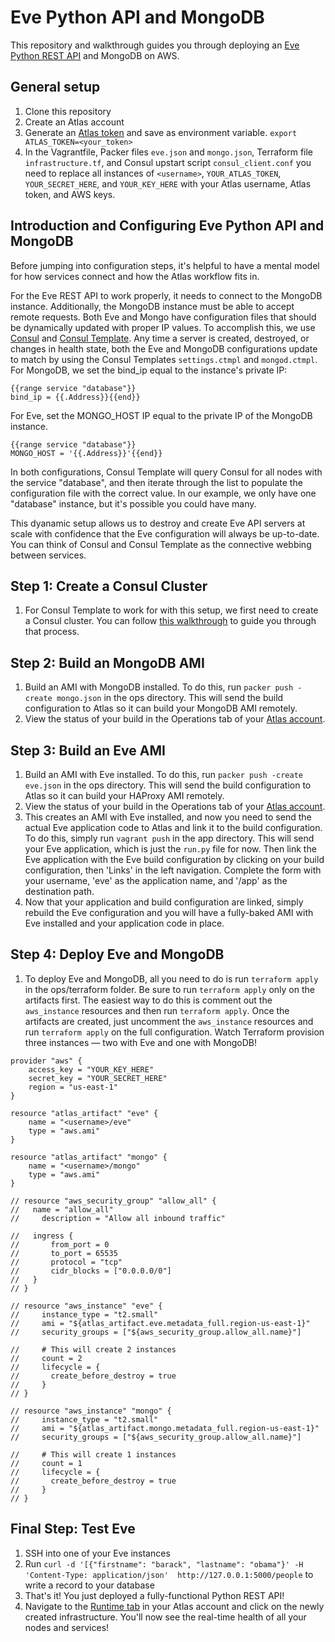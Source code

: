 Eve Python API and MongoDB
===================
This repository and walkthrough guides you through deploying an [Eve Python REST API](http://python-eve.org/) and MongoDB on AWS. 

General setup
-------------
1. Clone this repository
2. Create an Atlas account
3. Generate an [Atlas token](https://atlas.hashicorp.com/settings/tokens) and save as environment variable. 
`export ATLAS_TOKEN=<your_token>`
4. In the Vagrantfile, Packer files `eve.json` and `mongo.json`, Terraform file `infrastructure.tf`, and Consul upstart script `consul_client.conf` you need to replace all instances of `<username>`,  `YOUR_ATLAS_TOKEN`, `YOUR_SECRET_HERE`, and `YOUR_KEY_HERE` with your Atlas username, Atlas token, and AWS keys.

Introduction and Configuring Eve Python API and MongoDB
-----------------------------------------------
Before jumping into configuration steps, it's helpful to have a mental model for how services connect and how the Atlas workflow fits in. 

For the Eve REST API to work properly, it needs to connect to the MongoDB instance. Additionally, the MongoDB instance must be able to accept remote requests. Both Eve and Mongo have configuration files that should be dynamically updated with proper IP values. To accomplish this, we use [Consul](https://consul.io) and [Consul Template](https://github.com/hashicorp/consul-template). Any time a server is created, destroyed, or changes in health state, both the Eve and MongoDB configurations update to match by using the Consul Templates `settings.ctmpl` and `mongod.ctmpl`. For MongoDB, we set the bind_ip equal to the instance's private IP:

```
{{range service "database"}}
bind_ip = {{.Address}}{{end}}
```

For Eve, set the MONGO_HOST IP equal to the private IP of the MongoDB instance.

```
{{range service "database"}}
MONGO_HOST = '{{.Address}}'{{end}}
```

In both configurations, Consul Template will query Consul for all nodes with the service "database", and then iterate through the list to populate the configuration file with the correct value. In our example, we only have one "database" instance, but it's possible you could have many.

This dyanamic setup allows us to destroy and create Eve API servers at scale with confidence that the Eve configuration will always be up-to-date. You can think of Consul and Consul Template as the connective webbing between services. 

Step 1: Create a Consul Cluster
-------------------------
1. For Consul Template to work for with this setup, we first need to create a Consul cluster. You can follow [this walkthrough](https://github.com/hashicorp/atlas-examples/tree/master/consul) to guide you through that process. 

Step 2: Build an MongoDB AMI
---------------------
1. Build an AMI with MongoDB installed. To do this, run `packer push -create mongo.json` in the ops directory. This will send the build configuration to Atlas so it can build your MongoDB AMI remotely. 
2. View the status of your build in the Operations tab of your [Atlas account](atlas.hashicorp.com/operations).

Step 3: Build an Eve AMI
-------------------
1. Build an AMI with Eve installed. To do this, run `packer push -create eve.json` in the ops directory. This will send the build configuration to Atlas so it can build your HAProxy AMI remotely. 
2. View the status of your build in the Operations tab of your [Atlas account](atlas.hashicorp.com/operations).
3. This creates an AMI with Eve installed, and now you need to send the actual Eve application code to Atlas and link it to the build configuration. To do this, simply run `vagrant push` in the app directory. This will send your Eve application, which is just the `run.py` file for now. Then link the Eve application with the Eve build configuration by clicking on your build configuration, then 'Links' in the left navigation. Complete the form with your username, 'eve' as the application name, and '/app' as the destination path.
4. Now that your application and build configuration are linked, simply rebuild the Eve configuration and you will have a fully-baked AMI with Eve installed and your application code in place.

Step 4: Deploy Eve and MongoDB
--------------------------
1. To deploy Eve and MongoDB, all you need to do is run `terraform apply` in the ops/terraform folder. Be sure to run `terraform apply` only on the artifacts first. The easiest way to do this is comment out the `aws_instance` resources and then run `terraform apply`. Once the artifacts are created, just uncomment the `aws_instance` resources and run `terraform apply` on the full configuration. Watch Terraform provision three instances — two with Eve and one with MongoDB! 

```
provider "aws" {
    access_key = "YOUR_KEY_HERE"
    secret_key = "YOUR_SECRET_HERE"
    region = "us-east-1"
}

resource "atlas_artifact" "eve" {
    name = "<username>/eve"
    type = "aws.ami"
}

resource "atlas_artifact" "mongo" {
    name = "<username>/mongo"
    type = "aws.ami"
}

// resource "aws_security_group" "allow_all" {
//   name = "allow_all"
//     description = "Allow all inbound traffic"

//   ingress {
//       from_port = 0
//       to_port = 65535
//       protocol = "tcp"
//       cidr_blocks = ["0.0.0.0/0"]
//   }
// }

// resource "aws_instance" "eve" {
//     instance_type = "t2.small"
//     ami = "${atlas_artifact.eve.metadata_full.region-us-east-1}"
//     security_groups = ["${aws_security_group.allow_all.name}"]

//     # This will create 2 instances
//     count = 2
//     lifecycle = {
//       create_before_destroy = true
//     }
// }

// resource "aws_instance" "mongo" {
//     instance_type = "t2.small"
//     ami = "${atlas_artifact.mongo.metadata_full.region-us-east-1}"
//     security_groups = ["${aws_security_group.allow_all.name}"]

//     # This will create 1 instances
//     count = 1
//     lifecycle = {
//       create_before_destroy = true  
//     }
// }
```

Final Step: Test Eve
------------------------
1. SSH into one of your Eve instances
2. Run `curl -d '[{"firstname": "barack", "lastname": "obama"}' -H 'Content-Type: application/json'  http://127.0.0.1:5000/people` to write a record to your database
3. That's it! You just deployed a fully-functional Python REST API!
4. Navigate to the [Runtime tab](https://atlas.hashicorp.com/runtime) in your Atlas account and click on the newly created infrastructure. You'll now see the real-time health of all your nodes and services!
